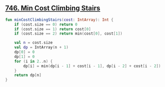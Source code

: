 ## [746. Min Cost Climbing Stairs](https://leetcode.com/problems/min-cost-climbing-stairs/)

```kotlin
fun minCostClimbingStairs(cost: IntArray): Int {
    if (cost.size == 0) return 0
    if (cost.size == 1) return cost[0]
    if (cost.size == 2) return min(cost[0], cost[1])

    val n = cost.size
    val dp = IntArray(n + 1)
    dp[0] = 0
    dp[1] = 0
    for (i in 2..n) {
        dp[i] = min(dp[i - 1] + cost[i - 1], dp[i - 2] + cost[i - 2])
    }
    return dp[n]
}
```
